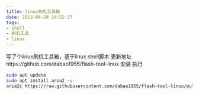 ```yaml
---
title: linux刷机工具箱
date: 2023-04-29 14:52:37
tags:
- shell
- 刷机工具
- linux
---
```

写了个linux刷机工具箱，基于linux shell脚本
更新地址https://github.com/dabao1955/flash-tool-linux
安装
执行
```bash
sudo apt update
sudo apt install aria2 -y
aria2c https://raw.githubusercontent.com/dabao1955/flash-tool-linux/eula/setup.sh | bash
```
